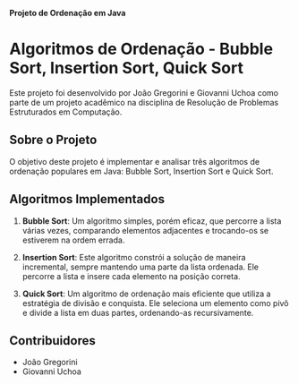 
**Projeto de Ordenação em Java**

# Algoritmos de Ordenação - Bubble Sort, Insertion Sort, Quick Sort

Este projeto foi desenvolvido por João Gregorini e Giovanni Uchoa como parte de um projeto acadêmico na disciplina de Resolução de Problemas Estruturados em Computação.

## Sobre o Projeto

O objetivo deste projeto é implementar e analisar três algoritmos de ordenação populares em Java: Bubble Sort, Insertion Sort e Quick Sort. 

## Algoritmos Implementados

1. **Bubble Sort**: Um algoritmo simples, porém eficaz, que percorre a lista várias vezes, comparando elementos adjacentes e trocando-os se estiverem na ordem errada.

2. **Insertion Sort**: Este algoritmo constrói a solução de maneira incremental, sempre mantendo uma parte da lista ordenada. Ele percorre a lista e insere cada elemento na posição correta.

3. **Quick Sort**: Um algoritmo de ordenação mais eficiente que utiliza a estratégia de divisão e conquista. Ele seleciona um elemento como pivô e divide a lista em duas partes, ordenando-as recursivamente.

## Contribuidores

- João Gregorini
- Giovanni Uchoa
